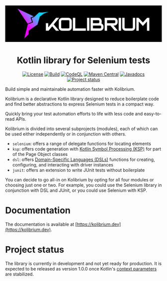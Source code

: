 <div align="center">
<p><img src="https://raw.githubusercontent.com/attila-fazekas/kolibrium/main/assets/kolibrium_logo.png" alt="kolibrium_logo.png"></p>
<h1>Kotlin library for Selenium tests</h1>
<p><a href="https://opensource.org/licenses/Apache-2.0"><img src="https://img.shields.io/badge/License-Apache_2.0-blue.svg" alt="License"></a>
<a href="https://github.com/attila-fazekas/kolibrium/actions/workflows/gradle.yml"><img src="https://github.com/attila-fazekas/kolibrium/actions/workflows/gradle.yml/badge.svg" alt="Build"></a>
<a href="https://github.com/attila-fazekas/kolibrium/actions/workflows/codeql.yml"><img src="https://github.com/attila-fazekas/kolibrium/actions/workflows/codeql.yml/badge.svg" alt="CodeQL"></a>
<a href="https://central.sonatype.com/search?namespace=dev.kolibrium"><img src="https://img.shields.io/maven-central/v/dev.kolibrium/kolibrium-selenium.svg" alt="Maven Central"></a>
<a href="https://javadoc.io/doc/dev.kolibrium/kolibrium-selenium"><img src="https://javadoc.io/badge2/dev.kolibrium/kolibrium-selenium/javadoc.svg" alt="Javadocs"></a>
<a href="https://img.shields.io/badge/Project%20status-Experimental-red.svg"><img src="https://img.shields.io/badge/Project%20status-Experimental-red.svg" alt="Project status"></a></p>
</div>

Build simple and maintainable automation faster with Kolibrium.

Kolibrium is a declarative Kotlin library designed to reduce boilerplate code and find better abstractions to express Selenium tests in a compact way.  

Quickly bring your test automation efforts to life with less code and easy-to-read APIs.  

Kolibrium is divided into several subprojects (modules), each of which can be used either independently or in conjunction with others.

- `selenium`: offers a range of delegate functions for locating elements
- `ksp`: offers code generation with [Kotlin Symbol Processing (KSP)](https://kotlinlang.org/docs/ksp-overview.html) for part of the Page Object classes
- `dsl`: offers [Domain-Specific Languages (DSLs)](https://kotlinlang.org/docs/type-safe-builders.html) functions for creating, configuring, and interacting with driver instances
- `junit`: offers an extension to write JUnit tests without boilerplate

You can decide to go all-in on Kolibrium by opting for all four modules or choosing just one or two. For example, you could use the Selenium library in conjunction with DSL and JUnit, or you could use Selenium with KSP.  

# Documentation

The documentation is available at [https://kolibrium.dev](https://kolibrium.dev).

# Project status

The library is currently in development and not yet ready for production. It is expected to be released as version 1.0.0 once Kotlin's [context parameters](https://github.com/Kotlin/KEEP/blob/context-parameters/proposals/context-parameters.md) are stabilized.  
